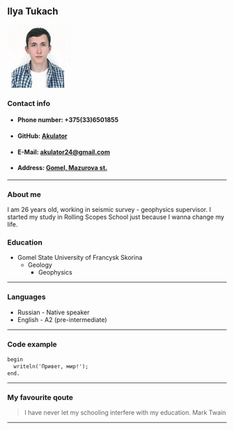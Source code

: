 ## __Ilya Tukach__
![My photo](https://raw.githubusercontent.com/Akulator/rsschool-cv/gh-pages/assets/img/avatar.145.jpg "Hello, It's me")
### Contact info
+ ####  Phone number: +375(33)6501855
+ ####  GitHub: [Akulator](https://github.com/Akulator 'My GitHub') 
+ ####  E-Mail: akulator24@gmail.com
+ ####  Address: [Gomel, Mazurova st.](https://yandex.by/maps/-/CCUJuUCi3A 'I am here ;D')

-----
### About me
I am 26 years old, working in seismic survey - geophysics supervisor.
I started my study in Rolling Scopes School just because I wanna change my life. 
### Education
+ Gomel State University of Francysk Skorina
    + Geology
        + Geophysics

-----

### Languages
+ Russian - Native speaker
+ English - A2 (pre-intermediate)

-----
### Code example
```
begin
  writeln('Привет, мир!');
end.
```

-----
### My favourite qoute
> I have never let my schooling interfere with my education.
>                                                Mark Twain

-----


